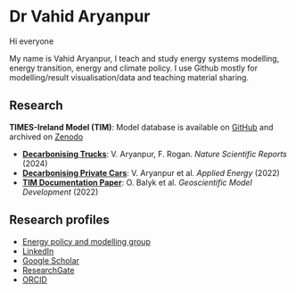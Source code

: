 # Dr Vahid Aryanpur

Hi everyone

My name is Vahid Aryanpur, I teach and study energy systems modelling, energy transition, energy and climate policy. I use Github mostly for modelling/result visualisation/data and teaching material sharing.

## Research
**TIMES-Ireland Model (TIM)**: Model database is available on [GitHub](https://github.com/MaREI-EPMG/times-ireland-model) and archived on [Zenodo](https://zenodo.org/records/13497444)

<!--* **[Accelerated vs Delayed Climate Action](https://www.nature.com/articles/s41598-024-52682-4)**: V. Aryanpur et al. _npj Climate Action_ (2024) -->
* **[Decarbonising Trucks](https://www.nature.com/articles/s41598-024-52682-4)**: V. Aryanpur, F. Rogan. _Nature Scientific Reports_ (2024)
* **[Decarbonising Private Cars](https://www.sciencedirect.com/science/article/pii/S0306261922004676)**: V. Aryanpur et al. _Applied Energy_ (2022)
* **[TIM Documentation Paper](https://gmd.copernicus.org/articles/15/4991/2022/)**: O. Balyk et al. _Geoscientific Model Development_ (2022)

<!-- ## Teaching repository
Energy systems modelling (Spring 2025) -->


## Research profiles
* [Energy policy and modelling group](https://www.ucc.ie/en/epmg/people/)
* [LinkedIn](https://www.linkedin.com/in/vahidaryanpur/)
* [Google Scholar](https://scholar.google.com/citations?user=AE1CRXgAAAAJ&hl=en)
* [ResearchGate](https://www.researchgate.net/profile/Vahid-Aryanpur)
* [ORCID](https://orcid.org/0000-0001-7390-704X)
